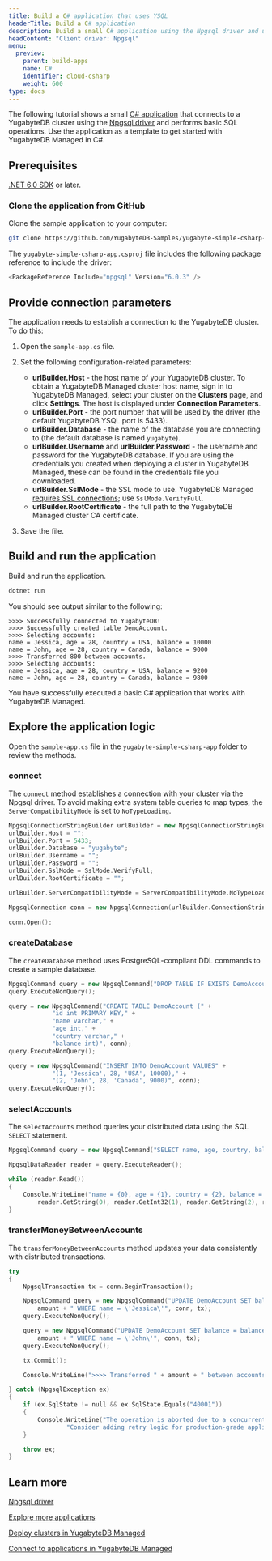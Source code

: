```yaml
---
title: Build a C# application that uses YSQL
headerTitle: Build a C# application
description: Build a small C# application using the Npgsql driver and using the YSQL API to connect to and interact with a YugabyteDB Managed cluster.
headContent: "Client driver: Npgsql"
menu:
  preview:
    parent: build-apps
    name: C#
    identifier: cloud-csharp
    weight: 600
type: docs
---
```


The following tutorial shows a small [C# application](https://github.com/yugabyte/yugabyte-simple-csharp-app) that connects to a YugabyteDB cluster using the [Npgsql driver](../../../../reference/drivers/ysql-client-drivers/#npgsql) and performs basic SQL operations. Use the application as a template to get started with YugabyteDB Managed in C#.

## Prerequisites

[.NET 6.0 SDK](https://dotnet.microsoft.com/en-us/download) or later.

### Clone the application from GitHub

Clone the sample application to your computer:

```sh
git clone https://github.com/YugabyteDB-Samples/yugabyte-simple-csharp-app.git && cd yugabyte-simple-csharp-app
```

The `yugabyte-simple-csharp-app.csproj` file includes the following package reference to include the driver:

```cpp
<PackageReference Include="npgsql" Version="6.0.3" />
```

## Provide connection parameters

The application needs to establish a connection to the YugabyteDB cluster. To do this:

1. Open the `sample-app.cs` file.

2. Set the following configuration-related parameters:

    - **urlBuilder.Host** - the host name of your YugabyteDB cluster. To obtain a YugabyteDB Managed cluster host name, sign in to YugabyteDB Managed, select your cluster on the **Clusters** page, and click **Settings**. The host is displayed under **Connection Parameters**.
    - **urlBuilder.Port** - the port number that will be used by the driver (the default YugabyteDB YSQL port is 5433).
    - **urlBuilder.Database** - the name of the database you are connecting to (the default database is named `yugabyte`).
    - **urlBuilder.Username** and **urlBuilder.Password** - the username and password for the YugabyteDB database. If you are using the credentials you created when deploying a cluster in YugabyteDB Managed, these can be found in the credentials file you downloaded.
    - **urlBuilder.SslMode** - the SSL mode to use. YugabyteDB Managed [requires SSL connections](../../../cloud-secure-clusters/cloud-authentication/#ssl-modes-in-ysql); use `SslMode.VerifyFull`.
    - **urlBuilder.RootCertificate** - the full path to the YugabyteDB Managed cluster CA certificate.

3. Save the file.

## Build and run the application

Build and run the application.

```sh
dotnet run
```

You should see output similar to the following:

```output
>>>> Successfully connected to YugabyteDB!
>>>> Successfully created table DemoAccount.
>>>> Selecting accounts:
name = Jessica, age = 28, country = USA, balance = 10000
name = John, age = 28, country = Canada, balance = 9000
>>>> Transferred 800 between accounts.
>>>> Selecting accounts:
name = Jessica, age = 28, country = USA, balance = 9200
name = John, age = 28, country = Canada, balance = 9800
```

You have successfully executed a basic C# application that works with YugabyteDB Managed.

## Explore the application logic

Open the `sample-app.cs` file in the `yugabyte-simple-csharp-app` folder to review the methods.

### connect

The `connect` method establishes a connection with your cluster via the Npgsql driver. To avoid making extra system table queries to map types, the `ServerCompatibilityMode` is set to `NoTypeLoading`.

```cpp
NpgsqlConnectionStringBuilder urlBuilder = new NpgsqlConnectionStringBuilder();
urlBuilder.Host = "";
urlBuilder.Port = 5433;
urlBuilder.Database = "yugabyte";
urlBuilder.Username = "";
urlBuilder.Password = "";
urlBuilder.SslMode = SslMode.VerifyFull;
urlBuilder.RootCertificate = "";

urlBuilder.ServerCompatibilityMode = ServerCompatibilityMode.NoTypeLoading;

NpgsqlConnection conn = new NpgsqlConnection(urlBuilder.ConnectionString);

conn.Open();
```

### createDatabase

The `createDatabase` method uses PostgreSQL-compliant DDL commands to create a sample database.

```cpp
NpgsqlCommand query = new NpgsqlCommand("DROP TABLE IF EXISTS DemoAccount", conn);
query.ExecuteNonQuery();

query = new NpgsqlCommand("CREATE TABLE DemoAccount (" +
            "id int PRIMARY KEY," +
            "name varchar," +
            "age int," +
            "country varchar," +
            "balance int)", conn);
query.ExecuteNonQuery();

query = new NpgsqlCommand("INSERT INTO DemoAccount VALUES" +
            "(1, 'Jessica', 28, 'USA', 10000)," +
            "(2, 'John', 28, 'Canada', 9000)", conn);
query.ExecuteNonQuery();
```

### selectAccounts

The `selectAccounts` method queries your distributed data using the SQL `SELECT` statement.

```cpp
NpgsqlCommand query = new NpgsqlCommand("SELECT name, age, country, balance FROM DemoAccount", conn);

NpgsqlDataReader reader = query.ExecuteReader();

while (reader.Read())
{
    Console.WriteLine("name = {0}, age = {1}, country = {2}, balance = {3}",
        reader.GetString(0), reader.GetInt32(1), reader.GetString(2), reader.GetInt32(3));
}
```

### transferMoneyBetweenAccounts

The `transferMoneyBetweenAccounts` method updates your data consistently with distributed transactions.

```cpp
try
{
    NpgsqlTransaction tx = conn.BeginTransaction();

    NpgsqlCommand query = new NpgsqlCommand("UPDATE DemoAccount SET balance = balance - " +
        amount + " WHERE name = \'Jessica\'", conn, tx);
    query.ExecuteNonQuery();

    query = new NpgsqlCommand("UPDATE DemoAccount SET balance = balance + " +
        amount + " WHERE name = \'John\'", conn, tx);
    query.ExecuteNonQuery();

    tx.Commit();

    Console.WriteLine(">>>> Transferred " + amount + " between accounts");

} catch (NpgsqlException ex)
{
    if (ex.SqlState != null && ex.SqlState.Equals("40001"))
    {
        Console.WriteLine("The operation is aborted due to a concurrent transaction that is modifying the same set of rows." +
                "Consider adding retry logic for production-grade applications.");
    }

    throw ex;
}
```

## Learn more

[Npgsql driver](../../../../reference/drivers/ysql-client-drivers/#npgsql)

[Explore more applications](../../../cloud-examples/)

[Deploy clusters in YugabyteDB Managed](../../../cloud-basics)

[Connect to applications in YugabyteDB Managed](../../../cloud-connect/connect-applications/)
